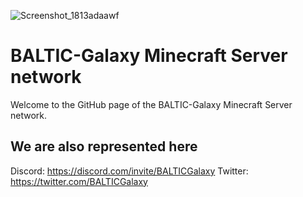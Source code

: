 
![Screenshot_1813adaawf](https://github.com/BALTIC-GALAXY/.github/assets/74465789/24317b6b-3820-4d62-bca0-b6478e470b95)

# BALTIC-Galaxy Minecraft Server network


Welcome to the GitHub page of the BALTIC-Galaxy Minecraft Server network.




## We are also represented here

Discord: https://discord.com/invite/BALTICGalaxy
Twitter: https://twitter.com/BALTICGalaxy
